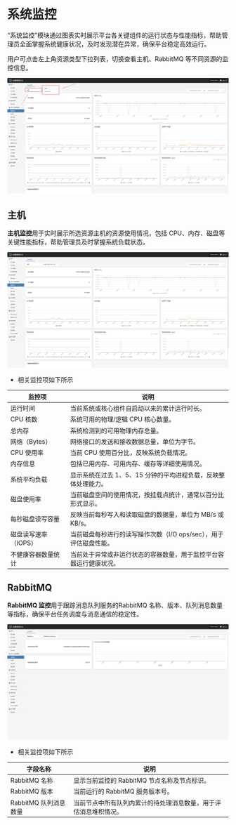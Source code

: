 # **系统监控**

“系统监控”模块通过图表实时展示平台各关键组件的运行状态与性能指标，帮助管理员全面掌握系统健康状况，及时发现潜在异常，确保平台稳定高效运行。

用户可点击左上角资源类型下拉列表，切换查看主机、RabbitMQ 等不同资源的监控信息。

![](./images/systemmonitoring-1.png)

## **主机**

**主机监控**用于实时展示所选资源主机的资源使用情况，包括 CPU、内存、磁盘等关键性能指标，帮助管理员及时掌握系统负载状态。

![](./images/systemmonitoring-host-1.png)

* 相关监控项如下所示

| **监控项**      | **说明**                                 |
| ------------ | -------------------------------------- |
| 运行时间         | 当前系统或核心组件自启动以来的累计运行时长。                 |
| CPU 核数       | 系统可用的物理/逻辑 CPU 核心数量。                   |
| 总内存          | 系统检测到的可用物理内存总量。                        |
| 网络（Bytes）    | 网络接口的发送和接收数据总量，单位为字节。                  |
| CPU 使用率      | 当前 CPU 使用百分比，反映系统负载情况。                 |
| 内存信息         | 包括已用内存、可用内存、缓存等详细使用情况。                 |
| 系统平均负载       | 显示系统在过去 1、5、15 分钟的平均进程负载，反映整体处理能力。     |
| 磁盘使用率        | 当前磁盘空间的使用情况，按挂载点统计，通常以百分比形式显示。         |
| 每秒磁盘读写容量     | 反映当前每秒写入和读取磁盘的数据量，单位为 MB/s 或 KB/s。     |
| 磁盘读写速率（IOPS） | 当前磁盘每秒进行的读写操作次数（I/O ops/sec），用于评估磁盘性能。 |
| 不健康容器数量统计    | 当前处于异常或非运行状态的容器数量，用于监控平台容器运行健康状况。      |

## **RabbitMQ**

**RabbitMQ 监控**用于跟踪消息队列服务的RabbitMQ 名称、版本、队列消息数量等指标，确保平台任务调度与消息通信的稳定性。

![](./images/systemmonitoring-rabbitmq-1.png)

* 相关监控项如下所示

| **字段名称**        | **说明**                           |
| --------------- | -------------------------------- |
| RabbitMQ 名称     | 显示当前监控的 RabbitMQ 节点名称及节点标识。      |
| RabbitMQ 版本     | 当前运行的 RabbitMQ 服务版本号。            |
| RabbitMQ 队列消息数量 | 当前节点中所有队列内累计的待处理消息数量，用于评估消息堆积情况。 |
